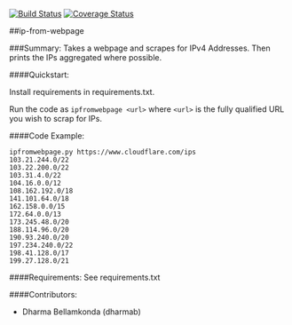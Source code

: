 [![Build Status](https://travis-ci.org/Nuttycomputer/ip-from-webpage.svg?branch=master)](https://travis-ci.org/Nuttycomputer/ip-from-webpage) [![Coverage Status](https://coveralls.io/repos/github/Nuttycomputer/ip-from-webpage/badge.svg?branch=master)](https://coveralls.io/github/Nuttycomputer/ip-from-webpage?branch=master)

##ip-from-webpage

###Summary:
Takes a webpage and scrapes for IPv4 Addresses. Then prints the IPs aggregated where possible.

####Quickstart:

Install requirements in requirements.txt.

Run the code as `ipfromwebpage <url>` where `<url>` is the fully qualified URL you wish to scrap for IPs.

####Code Example:
```
ipfromwebpage.py https://www.cloudflare.com/ips
103.21.244.0/22
103.22.200.0/22
103.31.4.0/22
104.16.0.0/12
108.162.192.0/18
141.101.64.0/18
162.158.0.0/15
172.64.0.0/13
173.245.48.0/20
188.114.96.0/20
190.93.240.0/20
197.234.240.0/22
198.41.128.0/17
199.27.128.0/21
```

####Requirements:
See requirements.txt

####Contributors:
- Dharma Bellamkonda (dharmab)
